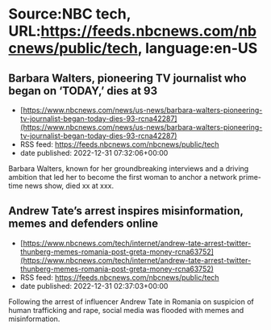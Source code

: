# Source:NBC tech, URL:https://feeds.nbcnews.com/nbcnews/public/tech, language:en-US

## Barbara Walters, pioneering TV journalist who began on ‘TODAY,’ dies at 93
 - [https://www.nbcnews.com/news/us-news/barbara-walters-pioneering-tv-journalist-began-today-dies-93-rcna42287](https://www.nbcnews.com/news/us-news/barbara-walters-pioneering-tv-journalist-began-today-dies-93-rcna42287)
 - RSS feed: https://feeds.nbcnews.com/nbcnews/public/tech
 - date published: 2022-12-31 07:32:06+00:00

Barbara Walters, known for her groundbreaking interviews and a driving ambition that led her to become the first woman to anchor a network prime-time news show, died xx at xxx.

## Andrew Tate’s arrest inspires misinformation, memes and defenders online
 - [https://www.nbcnews.com/tech/internet/andrew-tate-arrest-twitter-thunberg-memes-romania-post-greta-money-rcna63752](https://www.nbcnews.com/tech/internet/andrew-tate-arrest-twitter-thunberg-memes-romania-post-greta-money-rcna63752)
 - RSS feed: https://feeds.nbcnews.com/nbcnews/public/tech
 - date published: 2022-12-31 02:37:03+00:00

Following the arrest of influencer Andrew Tate in Romania on suspicion of human trafficking and rape, social media was flooded with memes and misinformation.

